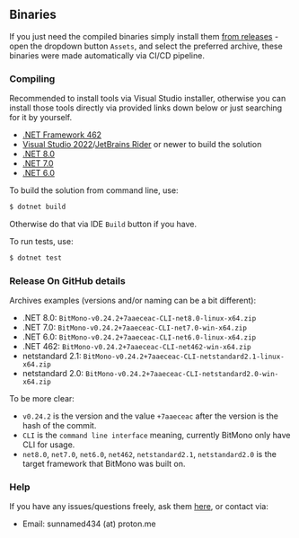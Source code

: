 ## Binaries

If you just need the compiled binaries simply install them [from releases][releases] - open the dropdown button `Assets`, and select the preferred archive, these binaries were made automatically via CI/CD pipeline. 

### Compiling

Recommended to install tools via Visual Studio installer, otherwise you can install those tools directly via provided links down below or just searching for it by yourself.

- [.NET Framework 462][net462]
- [Visual Studio 2022][vs2022]/[JetBrains Rider][rider] or newer to build the solution
- [.NET 8.0][net8]
- [.NET 7.0][net7]
- [.NET 6.0][net6]

To build the solution from command line, use: 

```bash
$ dotnet build 
```

Otherwise do that via IDE `Build` button if you have.

To run tests, use:

```bash
$ dotnet test
```

### Release On GitHub details

Archives examples (versions and/or naming can be a bit different):
- .NET 8.0: `BitMono-v0.24.2+7aaeceac-CLI-net8.0-linux-x64.zip`
- .NET 7.0: `BitMono-v0.24.2+7aaeceac-CLI-net7.0-win-x64.zip`
- .NET 6.0: `BitMono-v0.24.2+7aaeceac-CLI-net6.0-linux-x64.zip`
- .NET 462: `BitMono-v0.24.2+7aaeceac-CLI-net462-win-x64.zip`
- netstandard 2.1: `BitMono-v0.24.2+7aaeceac-CLI-netstandard2.1-linux-x64.zip`
- netstandard 2.0: `BitMono-v0.24.2+7aaeceac-CLI-netstandard2.0-win-x64.zip`

To be more clear:
- `v0.24.2` is the version and the value `+7aaeceac` after the version is the hash of the commit.
- `CLI` is the `command line interface` meaning, currently BitMono only have CLI for usage.
- `net8.0`, `net7.0`, `net6.0`, `net462`, `netstandard2.1`, `netstandard2.0` is the target framework that BitMono was built on.

### Help

If you have any issues/questions freely, ask them [here][issues], or contact via:
- Email: sunnamed434 (at) proton.me

[net462]: https://dotnet.microsoft.com/en-us/download/dotnet-framework/net462
[vs2022]: https://visualstudio.microsoft.com/downloads
[rider]: https://www.jetbrains.com/rider/download
[net6]: https://dotnet.microsoft.com/en-us/download/dotnet/6.0
[net7]: https://dotnet.microsoft.com/en-us/download/dotnet/7.0
[net8]: https://dotnet.microsoft.com/en-us/download/dotnet/8.0
[releases]: https://github.com/sunnamed434/BitMono/releases
[issues]: https://github.com/sunnamed434/BitMono/issues